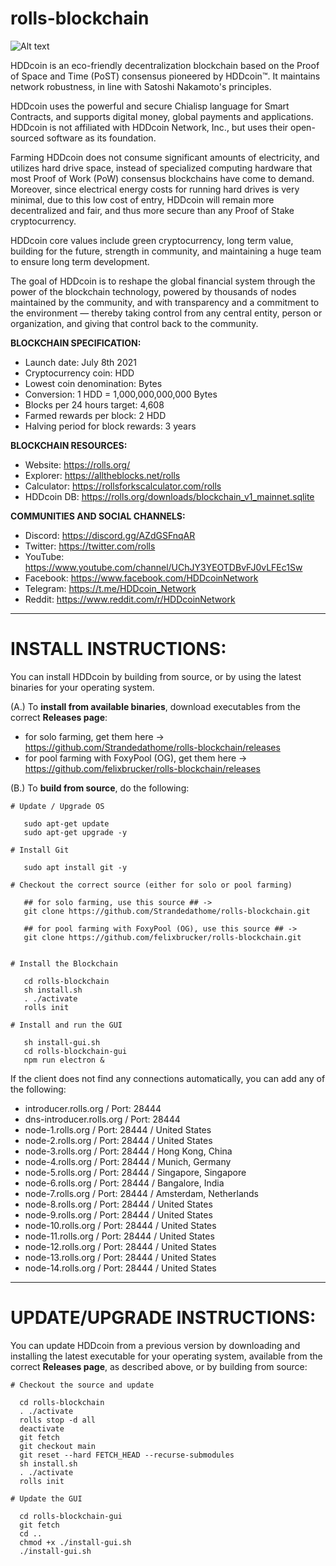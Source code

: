 # rolls-blockchain 

![Alt text](https://rolls.org/images/hdd_coin_logo_website_75.png)

HDDcoin is an eco-friendly decentralization blockchain based on the Proof of Space and Time (PoST) consensus pioneered by HDDcoin™. It maintains network robustness, in line with Satoshi Nakamoto's principles.

HDDcoin uses the powerful and secure Chialisp language for Smart Contracts, and supports digital money, global payments and applications. HDDcoin is not affiliated with HDDcoin Network, Inc., but uses their open-sourced software as its foundation.

Farming HDDcoin does not consume significant amounts of electricity, and utilizes hard drive space, instead of specialized computing hardware that most Proof of Work (PoW) consensus blockchains have come to demand. Moreover, since electrical energy costs for running hard drives is very minimal, due to this low cost of entry, HDDcoin will remain more decentralized and fair, and thus more secure than any Proof of Stake cryptocurrency.

HDDcoin core values include green cryptocurrency, long term value, building for the future, strength in community, and maintaining a huge team to ensure long term development.

The goal of HDDcoin is to reshape the global financial system through the power of the blockchain technology, powered by thousands of nodes maintained by the community, and with transparency and a commitment to the environment — thereby taking control from any central entity, person or organization, and giving that control back to the community.

**BLOCKCHAIN SPECIFICATION:**
- Launch date: July 8th 2021
- Cryptocurrency coin: HDD
- Lowest coin denomination: Bytes
- Conversion: 1 HDD = 1,000,000,000,000 Bytes
- Blocks per 24 hours target: 4,608
- Farmed rewards per block: 2 HDD
- Halving period for block rewards: 3 years

**BLOCKCHAIN RESOURCES:**
- Website: https://rolls.org/
- Explorer: https://alltheblocks.net/rolls
- Calculator: https://rollsforkscalculator.com/rolls
- HDDcoin DB: https://rolls.org/downloads/blockchain_v1_mainnet.sqlite

**COMMUNITIES AND SOCIAL CHANNELS:**
- Discord: https://discord.gg/AZdGSFnqAR
- Twitter: https://twitter.com/rolls
- YouTube: https://www.youtube.com/channel/UChJY3YEOTDBvFJ0vLFEc1Sw
- Facebook: https://www.facebook.com/HDDcoinNetwork
- Telegram: https://t.me/HDDcoin_Network
- Reddit: https://www.reddit.com/r/HDDcoinNetwork


***********************************************
# INSTALL INSTRUCTIONS:

You can install HDDcoin by building from source, or by using the latest binaries for your operating system.

(A.) To **install from available binaries**, download executables from the correct **Releases page**:

   - for solo farming, get them here ->
   https://github.com/Strandedathome/rolls-blockchain/releases
   - for pool farming with FoxyPool (OG), get them here ->
   https://github.com/felixbrucker/rolls-blockchain/releases


(B.) To **build from source**, do the following:

```
# Update / Upgrade OS

   sudo apt-get update
   sudo apt-get upgrade -y

# Install Git

   sudo apt install git -y

# Checkout the correct source (either for solo or pool farming)

   ## for solo farming, use this source ## ->
   git clone https://github.com/Strandedathome/rolls-blockchain.git

   ## for pool farming with FoxyPool (OG), use this source ## ->
   git clone https://github.com/felixbrucker/rolls-blockchain.git

  
# Install the Blockchain

   cd rolls-blockchain
   sh install.sh
   . ./activate
   rolls init

# Install and run the GUI

   sh install-gui.sh
   cd rolls-blockchain-gui
   npm run electron &
```

If the client does not find any connections automatically, you can add any of the following:

- introducer.rolls.org / Port: 28444
- dns-introducer.rolls.org / Port: 28444
- node-1.rolls.org / Port: 28444 / United States
- node-2.rolls.org / Port: 28444 / United States
- node-3.rolls.org / Port: 28444 / Hong Kong, China
- node-4.rolls.org / Port: 28444 / Munich, Germany
- node-5.rolls.org / Port: 28444 / Singapore, Singapore
- node-6.rolls.org / Port: 28444 / Bangalore, India
- node-7.rolls.org / Port: 28444 / Amsterdam, Netherlands
- node-8.rolls.org / Port: 28444 / United States
- node-9.rolls.org / Port: 28444 / United States
- node-10.rolls.org / Port: 28444 / United States
- node-11.rolls.org / Port: 28444 / United States
- node-12.rolls.org / Port: 28444 / United States
- node-13.rolls.org / Port: 28444 / United States
- node-14.rolls.org / Port: 28444 / United States

***********************************************
# UPDATE/UPGRADE INSTRUCTIONS:

You can update HDDcoin from a previous version by downloading and installing the latest executable for your operating system, available from the correct **Releases page**, as described above, or by building from source:

```
# Checkout the source and update

  cd rolls-blockchain
  . ./activate
  rolls stop -d all
  deactivate
  git fetch
  git checkout main
  git reset --hard FETCH_HEAD --recurse-submodules
  sh install.sh
  . ./activate
  rolls init

# Update the GUI

  cd rolls-blockchain-gui
  git fetch
  cd ..
  chmod +x ./install-gui.sh
  ./install-gui.sh
```

